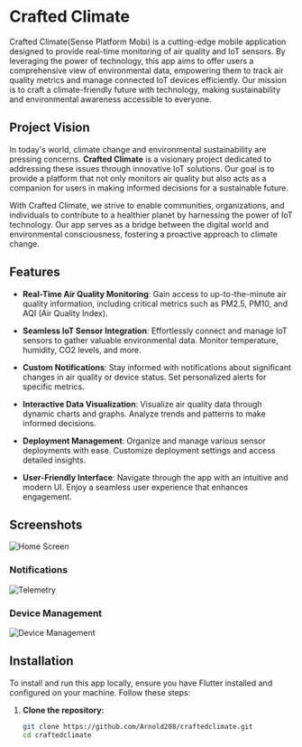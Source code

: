 # Crafted Climate

Crafted Climate(Sense Platform Mobi) is a cutting-edge mobile application designed to provide real-time monitoring of air quality and IoT sensors. By leveraging the power of technology, this app aims to offer users a comprehensive view of environmental data, empowering them to track air quality metrics and manage connected IoT devices efficiently. Our mission is to craft a climate-friendly future with technology, making sustainability and environmental awareness accessible to everyone.

## Project Vision

In today's world, climate change and environmental sustainability are pressing concerns. **Crafted Climate** is a visionary project dedicated to addressing these issues through innovative IoT solutions. Our goal is to provide a platform that not only monitors air quality but also acts as a companion for users in making informed decisions for a sustainable future.

With Crafted Climate, we strive to enable communities, organizations, and individuals to contribute to a healthier planet by harnessing the power of IoT technology. Our app serves as a bridge between the digital world and environmental consciousness, fostering a proactive approach to climate change.

## Features

- **Real-Time Air Quality Monitoring**: Gain access to up-to-the-minute air quality information, including critical metrics such as PM2.5, PM10, and AQI (Air Quality Index).

- **Seamless IoT Sensor Integration**: Effortlessly connect and manage IoT sensors to gather valuable environmental data. Monitor temperature, humidity, CO2 levels, and more.

- **Custom Notifications**: Stay informed with notifications about significant changes in air quality or device status. Set personalized alerts for specific metrics.

- **Interactive Data Visualization**: Visualize air quality data through dynamic charts and graphs. Analyze trends and patterns to make informed decisions.

- **Deployment Management**: Organize and manage various sensor deployments with ease. Customize deployment settings and access detailed insights.

- **User-Friendly Interface**: Navigate through the app with an intuitive and modern UI. Enjoy a seamless user experience that enhances engagement.

## Screenshots

![Home Screen](screenshots/Screenshot_20240802_024414_com.example.craftedclimate.jpg)

### Notifications

![Telemetry](screenshots/Screenshot_20240802_024433_com.example.craftedclimate.jpg)

### Device Management

![Device Management](screenshots/Screenshot_20240802_024443_com.example.craftedclimate.jpg)

## Installation

To install and run this app locally, ensure you have Flutter installed and configured on your machine. Follow these steps:

1. **Clone the repository:**

   ```bash
   git clone https://github.com/Arnold208/craftedclimate.git
   cd craftedclimate
